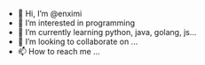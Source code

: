 - 👋 Hi, I’m @enximi
- 👀 I’m interested in programming
- 🌱 I’m currently learning python, java, golang, js...
- 💞️ I’m looking to collaborate on ...
- 📫 How to reach me ...

<!---
enximi/enximi is a ✨ special ✨ repository because its `README.md` (this file) appears on your GitHub profile.
You can click the Preview link to take a look at your changes.
--->
